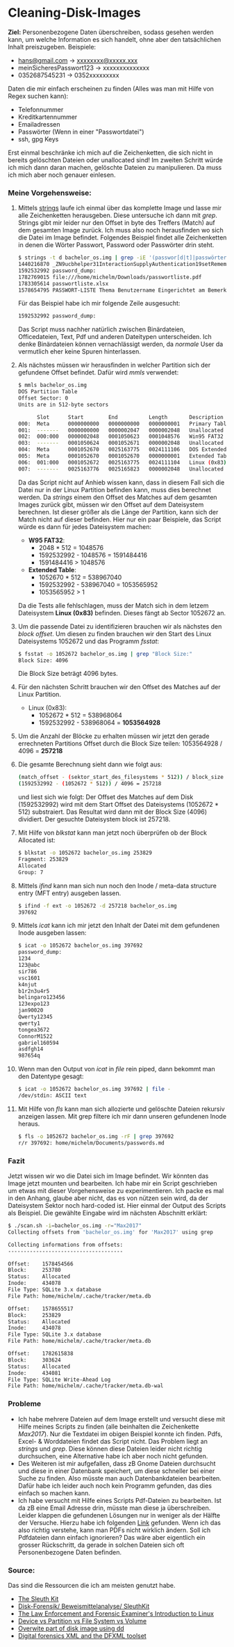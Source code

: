 # Cleaning-Disk-Images

**Ziel:** Personenbezogene Daten überschreiben, sodass gesehen werden kann, um welche Information es sich handelt, ohne aber den tatsächlichen Inhalt preiszugeben.
Beispiele:
- hans@gmail.com -> xxxxxxxx@xxxxx.xxx
- meinSicheresPasswort123 -> xxxxxxxxxxxxxx
- 0352687545231 -> 0352xxxxxxxxx

Daten die mir einfach erscheinen zu finden (Alles was man mit Hilfe von  Regex suchen kann):
- Telefonnummer
- Kreditkartennummer
- Emailadressen
- Passwörter (Wenn in einer "Passwortdatei")
- ssh, gpg Keys

Erst einmal beschränke ich mich auf die Zeichenketten, die sich nicht in bereits gelöschten Dateien oder unallocated sind! Im zweiten Schritt würde ich mich dann daran machen, gelöschte Dateien zu manipulieren. Da muss ich mich aber noch genauer einlesen.


### Meine Vorgehensweise:
1. Mittels [strings](https://linux.die.net/man/1/strings) laufe ich einmal über das komplette Image und lasse mir alle Zeichenketten herausgeben. Diese untersuche ich dann mit *grep*. Strings gibt mir leider nur den Offset in byte des Treffers (Match) auf dem gesamten Image zurück. Ich muss also noch herausfinden wo sich die Datei im Image befindet. Folgendes Beispiel findet alle Zeichenketten in denen die Wörter Passwort, Password oder Passwörter drin steht.
    ```bash
    $ strings -t d bachelor_os.img | grep -iE '(passwor[d|t]|passwörter)'
    1440216870 _ZN9ucbhelper31InteractionSupplyAuthentication19setRememberPasswordEN3com3sun4star3ucb22RememberAuthenticationE
    1592532992 password_dump:
    1782769015 file:///home/michelm/Downloads/passwortliste.pdf
    1783305614 passwortliste.xlsx
    1578654795 PASSWORT-LISTE Thema Benutzername Eingerichtet am Bemerkungen Internetadresse/Software Soziale Medien Software https://facebook.de https://outlook.de https://twitter.de https://instagram.de Office Kennwort/Serienummer Max2017 Max2016 Max!2016 - myPasswordxkwe ) + $234!agmB:
    ```

    Für das Beispiel habe ich mir folgende Zeile ausgesucht:
    ```bash
    1592532992 password_dump:
    ```
    Das Script muss nachher natürlich zwischen Binärdateien, Officedateien, Text, Pdf und anderen Dateitypen unterscheiden. Ich denke Binärdateien können vernachlässigt werden, da *normale* User da vermutlich eher keine Spuren hinterlassen.


2. Als nächstes müssen wir herausfinden in welcher Partition sich der gefundene Offset befindet. Dafür wird *mmls* verwendet:
    ```bash
    $ mmls bachelor_os.img
    DOS Partition Table
    Offset Sector: 0
    Units are in 512-byte sectors

          Slot      Start        End          Length       Description
    000:  Meta      0000000000   0000000000   0000000001   Primary Table (#0)
    001:  -------   0000000000   0000002047   0000002048   Unallocated
    002:  000:000   0000002048   0001050623   0001048576   Win95 FAT32 (0x0b)
    003:  -------   0001050624   0001052671   0000002048   Unallocated
    004:  Meta      0001052670   0025163775   0024111106   DOS Extended (0x05)
    005:  Meta      0001052670   0001052670   0000000001   Extended Table (#1)
    006:  001:000   0001052672   0025163775   0024111104   Linux (0x83)
    007:  -------   0025163776   0025165823   0000002048   Unallocated
    ```
    Da das Script nicht auf Anhieb wissen kann, dass in diesem Fall sich die Datei nur in der Linux Partition befinden kann, muss dies berechnet werden. Da *strings* einem den Offset des Matches auf dem gesamten Images zurück gibt, müssen wir den Offset auf dem Dateisystem berechnen. Ist dieser größer als die Länge der Partition, kann sich der Match nicht auf dieser befinden. Hier nur ein paar Beispiele, das Script würde es dann für jedes Dateisystem machen:
    - **W95 FAT32**:
      - 2048 * 512 = 1048576
      - 1592532992 - 1048576 = 1591484416
      - 1591484416 > 1048576
    - **Extended Table**:
      - 1052670 * 512 = 538967040
      - 1592532992 - 538967040 = 1053565952
      - 1053565952 > 1

    Da die Tests alle fehlschlagen, muss der Match sich in dem letzem Dateisystem **Linux (0x83)** befinden. Dieses fängt  ab Sector 1052672 an.


3. Um die passende Datei zu identifizieren brauchen wir als nächstes den *block offset*. Um diesen zu finden brauchen wir den Start des Linux Dateisystems 1052672 und das Programm *fsstat*:
    ```bash
    $ fsstat -o 1052672 bachelor_os.img | grep "Block Size:"
    Block Size: 4096
    ```
    Die Block Size beträgt 4096 bytes.

4. Für den nächsten Schritt brauchen wir den Offset des Matches auf der Linux Partition.
    - Linux (0x83):
      - 1052672 * 512 = 538968064
      - 1592532992 - 538968064 = **1053564928**


5. Um die Anzahl der Blöcke zu erhalten müssen wir jetzt den gerade errechneten Partitions Offset durch die Block Size teilen: 1053564928 / 4096 = **257218**


6. Die gesamte Berechnung sieht dann wie folgt aus:
    ```bash
    (match_offset - (sektor_start_des_filesystems * 512)) / block_size = file_system_block
    (1592532992 - (1052672 * 512)) / 4096 = 257218
    ```
    und liest sich wie folgt: Der Offset des Matches auf dem Disk (1592532992) wird mit dem Start Offset des Dateisystems (1052672 * 512) substraiert. Das Resultat wird dann mit der Block Size (4096) dividiert. Der gesuchte Dateisystem block ist 257218.


7. Mit Hilfe von *blkstat* kann man jetzt noch überprüfen ob der Block Allocated ist:
   ```bash
   $ blkstat -o 1052672 bachelor_os.img 253829
   Fragment: 253829
   Allocated
   Group: 7
   ```


8. Mittels *ifind*  kann man sich nun noch den Inode / meta-data structure entry (MFT entry) ausgeben lassen.
   ```bash
   $ ifind -f ext -o 1052672 -d 257218 bachelor_os.img
   397692
   ```


9. Mittels *icat* kann ich mir jetzt den Inhalt der Datei mit dem gefundenen Inode ausgeben lassen:
    ```bash
    $ icat -o 1052672 bachelor_os.img 397692
    password_dump:
    1234
    123@abc
    sir786
    vsc1601
    k4njut
    b1r2n3u4r5
    belingaro123456
    123expo123
    jan90020
    Qwerty12345
    qwerty1
    tongea3672
    ConnorM1522
    gabriel160594
    asdfgh14
    987654q
    ```


10. Wenn man den Output von *icat* in *file* rein piped, dann bekommt man den Datentype gesagt:
    ```bash
    $ icat -o 1052672 bachelor_os.img 397692 | file -
    /dev/stdin: ASCII text
    ```


11. Mit Hilfe von *fls* kann man sich allozierte und gelöschte Dateien rekursiv anzeigen lassen. Mit grep filtere ich mir dann unseren gefundenen Inode heraus.
    ```bash
    $ fls -o 1052672 bachelor_os.img -rF | grep 397692
    r/r 397692:	home/michelm/Documents/passwords.md
    ```


### Fazit
Jetzt wissen wir wo die Datei sich im Image befindet. Wir könnten das Image jetzt mounten und bearbeiten. Ich habe mir ein Script geschrieben um etwas mit dieser Vorgehensweise zu experimentieren. Ich packe es mal in den Anhang, glaube aber nicht, das es von nützen sein wird, da der Dateisystem Sektor noch hard-coded ist. Hier einmal der Output des Scripts als Beispiel. Die gewählte Eingabe wird im nächsten Abschnitt erklärt:
```bash
$ ./scan.sh -i=bachelor_os.img -r="Max2017"
Collecting offsets from 'bachelor_os.img' for 'Max2017' using grep

Collecting informations from offsets:
-------------------------------------

Offset:    1578454566
Block:     253780
Status:    Allocated
Inode:     434078
File Type: SQLite 3.x database
File Path: home/michelm/.cache/tracker/meta.db

Offset:    1578655517
Block:     253829
Status:    Allocated
Inode:     434078
File Type: SQLite 3.x database
File Path: home/michelm/.cache/tracker/meta.db

Offset:    1782615838
Block:     303624
Status:    Allocated
Inode:     434081
File Type: SQLite Write-Ahead Log
File Path: home/michelm/.cache/tracker/meta.db-wal
```


### Probleme
* Ich habe mehrere Dateien auf dem Image erstellt und versucht diese mit Hilfe meines Scripts zu finden (alle beinhalten die Zeichenkette *Max2017*). Nur die Textdatei im obigen Beispiel konnte ich finden. Pdfs, Excel- & Worddateien findet das Script nicht. Das Problem liegt an *strings* und *grep*. Diese können diese Dateien leider nicht richtig durchsuchen, eine Alternative habe ich aber noch nicht gefunden.
* Des Weiteren ist mir aufgefallen, dass zB Gnome Dateien durchsucht und diese in einer Datenbank speichert, um diese schneller bei einer Suche zu finden. Also müsste man auch Datenbankdateien bearbeiten. Dafür habe ich leider auch noch kein Programm gefunden, das dies einfach so machen kann.
* Ich habe versucht mit Hilfe eines Scripts Pdf-Dateien zu bearbeiten. Ist da zB eine Email Adresse drin, müsste man diese ja überschreiben. Leider klappen die gefundenen Lösungen nur in weniger als der Hälfte der Versuche. Hierzu habe ich folgenden [Link](https://askubuntu.com/questions/1100970/command-line-tool-to-search-and-replace-text-on-a-pdf/1104538#1104538) gefunden. Wenn ich das also richtig verstehe, kann man PDFs nicht wirklich ändern. Soll ich Pdfdateien dann einfach ignorieren? Das wäre aber eigentlich ein grosser Rückschritt, da gerade in solchen Dateien sich oft Personenbezogene Daten befinden.

### Source:
Das sind die Ressourcen die ich am meisten genutzt habe.
- [The Sleuth Kit](http://wiki.sleuthkit.org/index.php?title=FS_Analysis)
- [Disk-Forensik/ Beweismittelanalyse/ SleuthKit](https://de.wikibooks.org/wiki/Disk-Forensik/_Beweismittelanalyse/_SleuthKit)
- [The Law Enforcement and Forensic Examiner's Introduction to Linux](https://linuxleo.com/Docs/LinuxLeo_4.95.1.pdf)
- [Device vs Partition vs File System vs Volume](https://stackoverflow.com/questions/24429949/device-vs-partition-vs-file-system-vs-volume-how-do-these-concepts-relate-to-ea)
- [Overwite part of disk image using dd](https://wiki.linuxquestions.org/wiki/Some_dd_examples)
- [Digital forensics XML and the DFXML toolset](https://simson.net/clips/academic/2012.DI.dfxml.pdf)